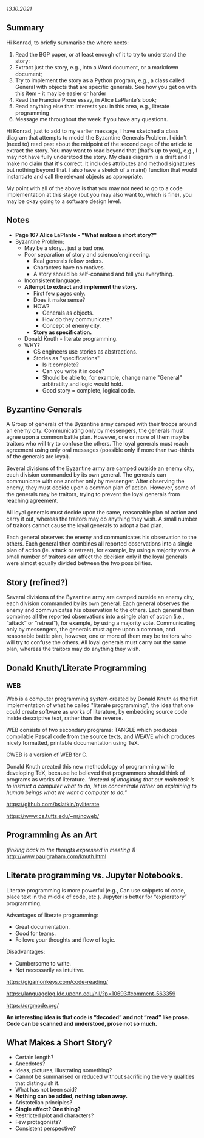 *13.10.2021*

## Summary

Hi Konrad, to briefly summarise the where nexts:
1. Read the BGP paper, or at least enough of it to try to understand the story:
2. Extract just the story, e.g., into a Word document, or a markdown document;
3. Try to implement the story as a Python program, e.g., a class called General with objects that are specific generals. See how you get on with this item - it may be easier or harder
4. Read the Francise Prose essay, in Alice LaPlante's book;
5. Read anything else that interests you in this area, e.g., literate programming
6. Message me throughout the week if you have any questions.

Hi Konrad, just to add to my earlier message, I have sketched a class diagram that attempts to model the Byzantine Generals Problem. I didn't (need to) read past about the midpoint of the second page of the article to extract the story. You may want to read beyond that (that's up to you), e.g., I may not have fully understood the story. My class diagram is a draft and I make no claim that it's correct. It includes attributes and method signatures but nothing beyond that. I also have a sketch of a main() function that would instantiate and call the relevant objects as appropriate.

My point with all of the above is that you may not need to go to a code implementation at this stage (but you may also want to, which is fine), you may be okay going to a software design level.


## Notes

* **Page 167 Alice LaPlante - "What makes a short story?"**
* Byzantine Problem;
  * May be a story... just a bad one.
  * Poor separation of story and science/engineering.
    * Real generals follow orders.
    * Characters have no motives.
    * A story should be self-conained and tell you everything.
  * Inconsistent language.
  * **Attempt to extract and implement the story.**
    * First few pages only.
    * Does it make sense?
    * HOW?
      * Generals as objects.
      * How do they communicate?
      * Concept of enemy city.
    * **Story as specification.**
  * Donald Knuth - literate programming.
  * WHY?
    * CS engineers use stories as abstractions.
    * Stories as "specifications"
      * Is it complete?
      * Can you write it in code?
      * Should be able to, for example, change name "General" arbitratilty and logic would hold.
      * Good story = complete, logical code.


## Byzantine Generals

A Group of generals of the Byzantine army camped with their troops around an enemy city. Communicating only by messengers, the generals must agree upon a common battle plan. However, one or more of them may be traitors who will try to confuse the others. The loyal generals must reach agreement using only oral messages (possible only if more than two-thirds of the generals are loyal).

Several divisions of the Byzantine army are camped outside an enemy city, each division commanded by its own general. The generals can communicate with one another only by messenger. After observing the enemy, they must decide upon a common plan of action. However, some of the generals may be traitors, trying to prevent the loyal generals from reaching agreement.

All loyal generals must decide upon the same, reasonable plan of action and carry it out, whereas the traitors may do anything they wish. A small number of traitors cannot cause the loyal generals to adopt a bad plan.

Each general observes the enemy and communicates his observation to the others. Each general then combines all reported observations into a single plan of action (ie. attack or retreat), for example, by using a majority vote. A small number of traitors can affect the decision only if the loyal generals were almost equally divided between the two possibilities.

## Story (refined?)
Several divisions of the Byzantine army are camped outside an enemy city, each division commanded by its own general. Each general observes the enemy and communicates his observation to the others. Each general then combines all the reported observations into a single plan of action (i.e., “attack” or “retreat”), for example, by using a majority vote. Communicating only by messengers, the generals must agree upon a common, and reasonable battle plan, however, one or more of them may be traitors who will try to confuse the others. All loyal generals must carry out the same plan, whereas the traitors may do anything they wish.

## Donald Knuth/Literate Programming
### WEB

Web is a computer programming system created by Donald Knuth as the fist implementation of what he called "literate programming"; the idea that one could create software as works of literature, by embedding source code inside descriptive text, rather than the reverse.

WEB consists of two secondary programs: TANGLE which produces compilable Pascal code from the source texts, and WEAVE which produces nicely formatted, printable documentation using TeX.

CWEB is a version of WEB for C.

Donald Knuth created this new methodology of programming while developing TeX, because he believed that programmers should think of programs as works of literature. *"Instead of imagining that our main task is to instruct a computer what to do, let us concentrate rather on explaining to human beings what we want a computer to do."*

https://github.com/bslatkin/pyliterate

https://www.cs.tufts.edu/~nr/noweb/


## Programming As an Art

*(linking back to the thougts expressed in meeting 1)*
http://www.paulgraham.com/knuth.html


## Literate programming vs. Jupyter Notebooks.

Literate programming is more powerful (e.g., Can use snippets of code, place text in the middle of code, etc.). Jupyter is better for “exploratory” programming.

Advantages of literate programming:
* Great documentation.
* Good for teams.
* Follows your thoughts and flow of logic.

Disadvantages:
* Cumbersome to write.
* Not necessarily as intuitive.


https://gigamonkeys.com/code-reading/

https://languagelog.ldc.upenn.edu/nll/?p=10693#comment-563359

https://orgmode.org/

**An interesting idea is that code is “decoded” and not “read” like prose. Code can be scanned and understood, prose not so much.**

## What Makes a Short Story?

* Certain length?
* Anecdotes?
* Ideas, pictures, illustrating something?
* Cannot be summarised or reduced without sacrificing the very qualities that distinguish it.
* What has not been said?
* **Nothing can be added, nothing taken away.**
* Aristotelian principles?
* **Single effect? One thing?**
* Restricted plot and characters?
* Few protagonists?
* Consistent perspective?
